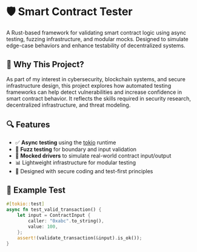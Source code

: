 # 🛡️ Smart Contract Tester

A Rust-based framework for validating smart contract logic using async testing, fuzzing infrastructure, and modular mocks. Designed to simulate edge-case behaviors and enhance testability of decentralized systems.

## 🚀 Why This Project?

As part of my interest in cybersecurity, blockchain systems, and secure infrastructure design, this project explores how automated testing frameworks can help detect vulnerabilities and increase confidence in smart contract behavior. It reflects the skills required in security research, decentralized infrastructure, and threat modeling.

## 🔍 Features

- ✅ **Async testing** using the [tokio](https://tokio.rs/) runtime
- 🔁 **Fuzz testing** for boundary and input validation
- 🔧 **Mocked drivers** to simulate real-world contract input/output
- 📊 Lightweight infrastructure for modular testing
- 📁 Designed with secure coding and test-first principles

## 🧪 Example Test

```rust
#[tokio::test]
async fn test_valid_transaction() {
    let input = ContractInput {
        caller: "0xabc".to_string(),
        value: 100,
    };
    assert!(validate_transaction(&input).is_ok());
}

